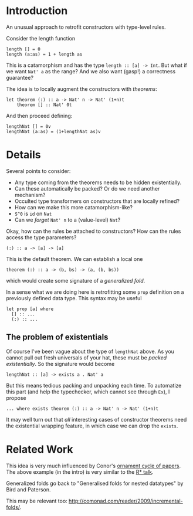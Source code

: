 # Introduction #

An unusual approach to retrofit constructors with type-level rules.

Consider the length function
```
length [] = 0
length (a:as) = 1 + length as
```
This is a catamorphism and has the type `length :: [a] -> Int`. But what if we want `Nat' a` as the range? And we also want (gasp!) a correctness guarantee?

The idea is to locally augment the constructors with _theorems_:
```
let theorem (:) :: a -> Nat' n -> Nat' (1+n)t
    theorem [] :: Nat' 0t
```
And then proceed defining:
```
lengthNat [] = 0v
lengthNat (a:as) = (1+lengthNat as)v
```

# Details #

Several points to consider:
  * Any type coming from the theorems needs to be hidden existentially.
  * Can these automatically be packed? Or do we need another mechanism?
  * Occulted type transformers on constructors that are locally refined?
  * How can we make this more catamorphism-like?
  * `S^0` is `id` on `Nat`
  * Can we _forget_ `Nat' n` to a (value-level) `Nat`?

Okay, how can the rules be attached to constructors? How can the rules access the type parameters?
```
(:) :: a -> [a] -> [a]
```
This is the default theorem. We can establish a local one
```
theorem (:) :: a -> (b, bs) -> (a, (b, bs))
```
which would create some signature of a _generalized fold_.

In a sense what we are doing here is retrofitting some `prop` definition on a previously defined data type. This syntax may be useful
```
let prop [a] where
  [] :: ...
  (:) :: ...
```

## The problem of existentials ##

Of course I've been vague about the type of `lengthNat` above. As you cannot pull out fresh universals of your hat, these must be _packed existentially_. So the signature would become
```
lengthNat :: [a] -> exists a . Nat' a
```
But this means tedious packing and unpacking each time. To automatize this part (and help the typechecker, which cannot see through `Ex`), I propose
```
... where exists theorem (:) :: a -> Nat' n -> Nat' (1+n)t
```
It may well turn out that _all_ interesting cases of constructor theorems need the existential wrapping feature, in which case we can drop the `exists`.

# Related Work #

This idea is very much influenced by Conor's [ornament cycle of papers](https://personal.cis.strath.ac.uk/conor.mcbride/pub/OAAO/Ornament.pdf). The above example (in the intro) is very similar to the [R\* talk](http://sneezy.cs.nott.ac.uk/fun/nov-07/R-star.pdf).

Generalized folds go back to "Generalised folds for nested datatypes" by Bird and Paterson.

This may be relevant too: http://comonad.com/reader/2009/incremental-folds/.